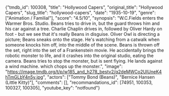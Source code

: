 {"tmdb_id": 100308, "title": "Hollywood Capers", "original_title": "Hollywood Capers", "slug_title": "hollywood-capers", "date": "1935-10-19", "genre": ["Animation / Familial"], "score": "4.5/10", "synopsis": "W.C.Fields enters the Warmer Bros. Studio. Beans tries to drive in, but the guard throws him and his car against a tree. Charlie Chaplin drives in, followed by Oliver Hardy on foot - but we see that it's really Beans in disguise. Oliver Owl is directing a picture; Beans sneaks onto the stage. He's watching from a catwalk when someone knocks him off, into the middle of the scene. Beans is thrown off the set, right into the set of a Frankenstein movie. He accidentally brings the robotic monster to life, and it crashes into the original studio, eating the camera. Beans tries to stop the monster, but is sent flying. He lands against a wind machine. which chops up the monster.", "image": "https://image.tmdb.org/t/p/w185_and_h278_bestv2/q2deMWCo2UIUneK4hTmGLbY4n5y.jpg", "actors": ["Tommy Bond (Beans)", "Bernice Hansen (Little Kitty)"], "comments": [], "recommandations_id": [74951, 100353, 100327, 100305], "youtube_key": "notfound"}